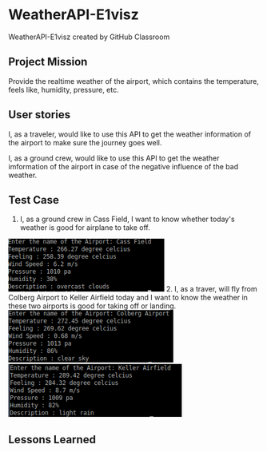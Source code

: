 # WeatherAPI-E1visz
WeatherAPI-E1visz created by GitHub Classroom

## Project Mission

Provide the realtime weather of the airport, which contains the temperature, feels like, humidity, pressure, etc.


## User stories

I, as a traveler, would like to use this API to get the weather information of the airport to make sure the journey goes well.   

I, as a ground crew, would like to use this API to get the weather imformation of the airport in case of the negative influence of the bad weather.   

## Test Case

1. I, as a ground crew in Cass Field, I want to know whether today's weather is good for airplane to take off.
<img src="img/result.png">
2. I, as a traver, will fly from Colberg Airport to Keller Airfield today and I want to know the weather in these two airports is good for taking off or landing.
<img src="img/first.png">
<img src="img/second.png">

## Lessons Learned
